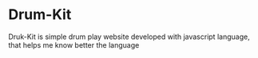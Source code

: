 # Drum-Kit
Druk-Kit is simple drum play website developed with javascript language, that helps me know better the language
